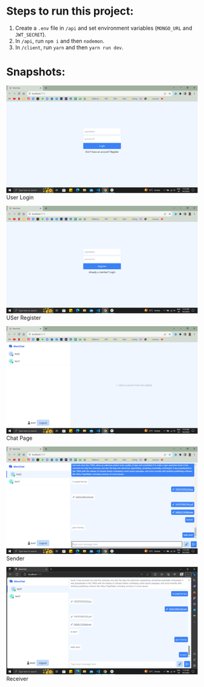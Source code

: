 # Steps to run this project:

1. Create a `.env` file in `/api` and set environment variables (`MONGO_URL` and `JWT_SECRET`).
2. In `/api`, run `npm i` and then `nodemon`.
3. In `/client`, run `yarn` and then `yarn run dev`.

# Snapshots:

![Project Snapshot 1](<./api/images/Screenshot%20(7).png>)
User Login

![Project Snapshot 2](<./api/images/Screenshot%20(8).png>)
USer Register

![Project Snapshot 3](<./api/images/Screenshot%20(9).png>)
Chat Page

![Project Snapshot 4](<./api/images/Screenshot%20(12).png>)
Sender

![Project Snapshot 5](<./api/images/Screenshot%20(13).png>)
Receiver
